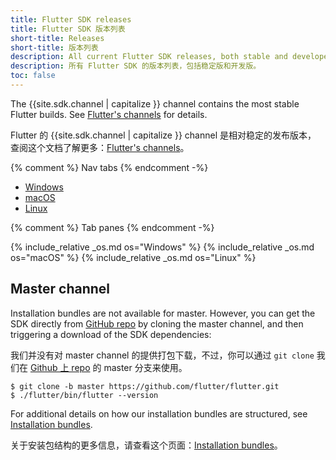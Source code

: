 ```yaml
---
title: Flutter SDK releases
title: Flutter SDK 版本列表
short-title: Releases
short-title: 版本列表
description: All current Flutter SDK releases, both stable and developer.
description: 所有 Flutter SDK 的版本列表，包括稳定版和开发版。
toc: false
---
```


<style>
.scrollable-table {
  overflow-y: scroll;
  max-height: 20rem;
}
</style>

The {{site.sdk.channel | capitalize }} channel contains the most stable Flutter builds. See [Flutter's
channels][] for details.

Flutter 的 {{site.sdk.channel | capitalize }} channel 是相对稳定的发布版本， 查阅这个文档了解更多：[Flutter's
channels][]。

{% comment %} Nav tabs {% endcomment -%}
<ul class="nav nav-tabs" id="editor-setup" role="tablist">
  <li class="nav-item">
    <a class="nav-link active" id="windows-tab" href="#windows" role="tab" aria-controls="windows" aria-selected="true">Windows</a>
  </li>
  <li class="nav-item">
    <a class="nav-link" id="macos-tab" href="#macos" role="tab" aria-controls="macos" aria-selected="false">macOS</a>
  </li>
  <li class="nav-item">
    <a class="nav-link" id="linux-tab" href="#linux" role="tab" aria-controls="linux" aria-selected="false">Linux</a>
  </li>
</ul>

{% comment %} Tab panes {% endcomment -%}
<div id="sdk-archives" class="tab-content">
{% include_relative _os.md os="Windows" %}
{% include_relative _os.md os="macOS" %}
{% include_relative _os.md os="Linux" %}
</div>

## Master channel

Installation bundles are not available for master. However, you can get the SDK
directly from [GitHub repo]({{site.repo.flutter}}) by cloning the master channel,
and then triggering a download of the SDK dependencies:

我们并没有对 master channel 的提供打包下载，不过，你可以通过 `git clone` 我们在 
[Github 上 repo]({{site.repo.flutter}}) 的 master 分支来使用。

```terminal
$ git clone -b master https://github.com/flutter/flutter.git
$ ./flutter/bin/flutter --version
```

For additional details on how our installation bundles are structured, see
[Installation bundles][].

关于安装包结构的更多信息，请查看这个页面：[Installation bundles][]。

[Flutter's channels]: {{site.repo.flutter}}/wiki/Flutter-build-release-channels
[Installation bundles]: {{site.repo.flutter}}/wiki/Flutter-Installation-Bundles
